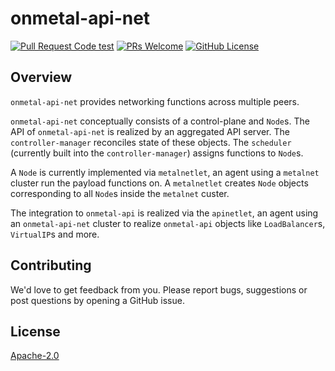 # onmetal-api-net
[![Pull Request Code test](https://github.com/onmetal/onmetal-api-net/actions/workflows/test.yml/badge.svg?branch=main)](https://github.com/onmetal/onmetal-api-net/actions/workflows/test.yml)
[![PRs Welcome](https://img.shields.io/badge/PRs-welcome-brightgreen.svg?style=flat-square)](https://makeapullrequest.com)
[![GitHub License](https://img.shields.io/static/v1?label=License&message=Apache-2.0&color=blue&style=flat-square)](LICENSE)

## Overview

`onmetal-api-net` provides networking functions across multiple
peers.

`onmetal-api-net` conceptually consists of a control-plane and
`Node`s. The API of `onmetal-api-net` is realized by an aggregated API
server. The `controller-manager` reconciles state of these objects.
The `scheduler` (currently built into the `controller-manager`)
assigns functions to `Node`s.

A `Node` is currently implemented via `metalnetlet`, an agent
using a `metalnet` cluster run the payload functions on. A
`metalnetlet` creates `Node` objects corresponding to all
`Node`s inside the `metalnet` custer.

The integration to `onmetal-api` is realized via the `apinetlet`,
an agent using an `onmetal-api-net` cluster to realize `onmetal-api`
objects like `LoadBalancer`s, `VirtualIP`s and more.

## Contributing

We'd love to get feedback from you. Please report bugs, suggestions or post questions by opening a GitHub issue.

## License

[Apache-2.0](LICENSE)
